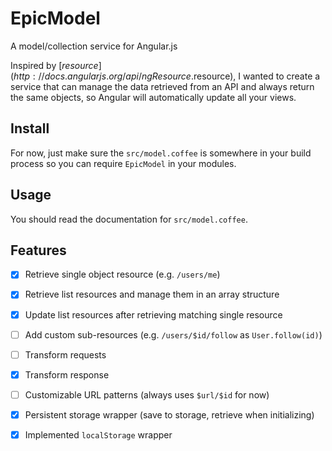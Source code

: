 # EpicModel

A model/collection service for Angular.js

Inspired by [$resource](http://docs.angularjs.org/api/ngResource.$resource), I wanted to create a service that can manage the data retrieved from an API and always return the same objects, so Angular will automatically update all your views.

## Install

For now, just make sure the `src/model.coffee` is somewhere in your build process so you can require `EpicModel` in your modules.

## Usage

You should read the documentation for `src/model.coffee`.

## Features

- [x] Retrieve single object resource (e.g. `/users/me`)
- [x] Retrieve list resources and manage them in an array structure
- [x] Update list resources after retrieving matching single resource
- [ ] Add custom sub-resources (e.g. `/users/$id/follow` as `User.follow(id)`)

- [ ] Transform requests
- [x] Transform response
- [ ] Customizable URL patterns (always uses `$url/$id` for now)

- [x] Persistent storage wrapper (save to storage, retrieve when initializing)
- [x] Implemented `localStorage` wrapper

